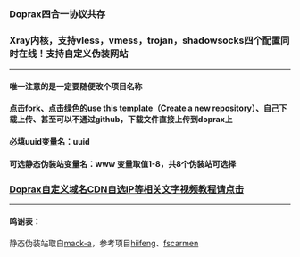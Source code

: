 ### Doprax四合一协议共存

### Xray内核，支持vless，vmess，trojan，shadowsocks四个配置同时在线！支持自定义伪装网站

------------------------

#### 唯一注意的是一定要随便改个项目名称

#### 点击fork、点击绿色的use this template（Create a new repository）、自己下载上传、甚至可以不通过github，下载文件直接上传到doprax上

#### 必填uuid变量名：uuid

#### 可选静态伪装站变量名：www   变量取值1-8，共8个伪装站可选择

### [Doprax自定义域名CDN自选IP等相关文字视频教程请点击](https://ygkkk.blogspot.com/2023/01/doprax-xray-v2ray-cdn.html)

---------------------------------------------------------------------------------------

#### 鸣谢表：
静态伪装站取自[mack-a](https://github.com/mack-a/v2ray-agent)，参考项目[hiifeng](https://github.com/hiifeng/V2ray-for-Doprax)、[fscarmen](https://github.com/fscarmen2/V2-for-Doprax)



